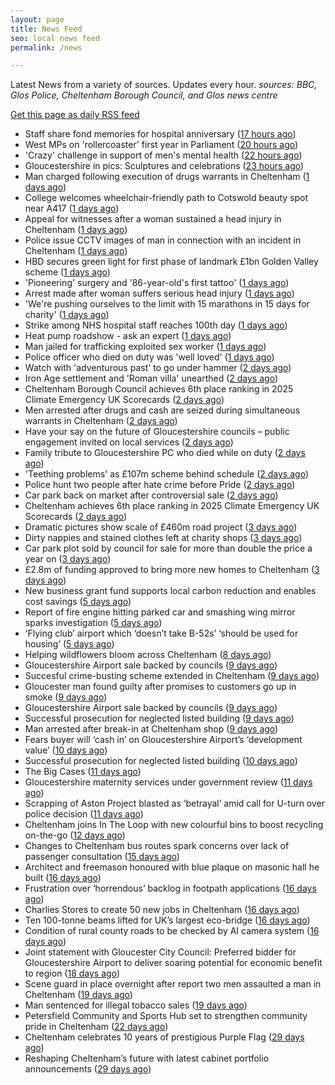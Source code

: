 ```yaml
---
layout: page
title: News Feed
seo: local news feed
permalink: /news

---
```


Latest News from a variety of sources. Updates every hour.
_sources: BBC, Glos Police, Cheltenham Borough Council, and Glos news centre_

[Get this page as daily RSS feed](/daily.rss)

<!-- news_marker starts -->
- Staff share fond memories for hospital anniversary ([17 hours ago](https://www.bbc.com/news/articles/c8xvvw9vep4o))
- West MPs on 'rollercoaster' first year in Parliament ([20 hours ago](https://www.bbc.com/news/articles/c056933ej6do))
- 'Crazy' challenge in support of men's mental health ([22 hours ago](https://www.bbc.com/news/articles/c873epv7pg8o))
- Gloucestershire in pics: Sculptures and celebrations ([23 hours ago](https://www.bbc.com/news/articles/cy0wqwjz59ko))
- Man charged following execution of drugs warrants in Cheltenham ([1 days ago](https://gloucesternewscentre.co.uk/man-charged-following-execution-of-drugs-warrants-in-cheltenham-2/))
- College welcomes wheelchair-friendly path to Cotswold beauty spot near A417 ([1 days ago](https://gloucesternewscentre.co.uk/college-welcomes-wheelchair-friendly-path-to-cotswold-beauty-spot-near-a417/))
- Appeal for witnesses after a woman sustained a head injury in Cheltenham ([1 days ago](https://gloucesternewscentre.co.uk/appeal-for-witnesses-after-a-woman-sustained-a-head-injury-in-cheltenham/))
- Police issue CCTV images of man in connection with an incident in Cheltenham ([1 days ago](https://gloucesternewscentre.co.uk/police-issue-cctv-images-of-man-in-connection-with-an-incident-in-cheltenham/))
- HBD secures green light for first phase of landmark £1bn Golden Valley scheme ([1 days ago](https://www.cheltenham.gov.uk/news/article/3030/hbd_secures_green_light_for_first_phase_of_landmark_1bn_golden_valley_scheme))
- 'Pioneering' surgery and '86-year-old's first tattoo' ([1 days ago](https://www.bbc.com/news/articles/cn0qxx8vr0xo))
- Arrest made after woman suffers serious head injury ([1 days ago](https://www.bbc.com/news/articles/c1wpgglvw52o))
- 'We're pushing ourselves to the limit with 15 marathons in 15 days for charity' ([1 days ago](https://www.bbc.com/news/articles/c4g8vz8n4lpo))
- Strike among NHS hospital staff reaches 100th day ([1 days ago](https://www.bbc.com/news/articles/ce8z3rl15e8o))
- Heat pump roadshow - ask an expert ([1 days ago](https://www.cheltenham.gov.uk/news/article/3029/heat_pump_roadshow_-_ask_an_expert))
- Man jailed for trafficking exploited sex worker ([1 days ago](https://www.bbc.com/news/articles/c86g4gj2jlno))
- Police officer who died on duty was 'well loved' ([1 days ago](https://www.bbc.com/news/articles/cx24rj40zl5o))
- Watch with 'adventurous past' to go under hammer ([2 days ago](https://www.bbc.com/news/articles/c9qxxvw5evvo))
- Iron Age settlement and 'Roman villa' unearthed ([2 days ago](https://www.bbc.com/news/articles/ce8zzp83q3ro))
- Cheltenham Borough Council achieves 6th place ranking in 2025 Climate Emergency UK Scorecards ([2 days ago](https://gloucesternewscentre.co.uk/cheltenham-borough-council-achieves-6th-place-ranking-in-2025-climate-emergency-uk-scorecards/))
- Men arrested after drugs and cash are seized during simultaneous warrants in Cheltenham ([2 days ago](https://gloucesternewscentre.co.uk/men-arrested-after-drugs-and-cash-are-seized-during-simultaneous-warrants-in-cheltenham/))
- Have your say on the future of Gloucestershire councils – public engagement invited on local services ([2 days ago](https://gloucesternewscentre.co.uk/have-your-say-on-the-future-of-gloucestershire-councils-public-engagement-invited-on-local-services/))
- Family tribute to Gloucestershire PC who died while on duty ([2 days ago](https://gloucesternewscentre.co.uk/family-tribute-to-gloucestershire-pc-who-died-while-on-duty/))
- 'Teething problems' as £107m scheme behind schedule ([2 days ago](https://www.bbc.com/news/articles/cx2kxwerelzo))
- Police hunt two people after hate crime before Pride ([2 days ago](https://www.bbc.com/news/articles/c2ezn0d8d8do))
- Car park back on market after controversial sale ([2 days ago](https://www.bbc.com/news/articles/czxwp0gxxy3o))
- Cheltenham achieves 6th place ranking in 2025 Climate Emergency UK Scorecards ([2 days ago](https://www.cheltenham.gov.uk/news/article/3028/cheltenham_achieves_6th_place_ranking_in_2025_climate_emergency_uk_scorecards))
- Dramatic pictures show scale of £460m road project ([3 days ago](https://www.bbc.com/news/articles/c20wwle56gqo))
- Dirty nappies and stained clothes left at charity shops ([3 days ago](https://www.bbc.com/news/articles/cy5w35506zko))
- Car park plot sold by council for sale for more than double the price a year on ([3 days ago](https://gloucesternewscentre.co.uk/car-park-plot-sold-by-council-for-sale-for-more-than-double-the-price-a-year-on/))
- £2.8m of funding approved to bring more new homes to Cheltenham ([3 days ago](https://www.cheltenham.gov.uk/news/article/3027/28m_of_funding_approved_to_bring_more_new_homes_to_cheltenham))
- New business grant fund supports local carbon reduction and enables cost savings ([5 days ago](https://www.cheltenham.gov.uk/news/article/3026/new_business_grant_fund_supports_local_carbon_reduction_and_enables_cost_savings))
- Report of fire engine hitting parked car and smashing wing mirror sparks investigation ([5 days ago](https://gloucesternewscentre.co.uk/report-of-fire-engine-hitting-parked-car-and-smashing-wing-mirror-sparks-investigation/))
- ‘Flying club’ airport which ‘doesn’t take B-52s’ ‘should be used for housing’ ([5 days ago](https://gloucesternewscentre.co.uk/flying-club-airport-which-doesnt-take-b-52s-should-be-used-for-housing/))
- Helping wildflowers bloom across Cheltenham ([8 days ago](https://www.cheltenham.gov.uk/news/article/3025/helping_wildflowers_bloom_across_cheltenham))
- Gloucestershire Airport sale backed by councils ([9 days ago](https://gloucesternewscentre.co.uk/gloucestershire-airport-sale-backed-by-councils/))
- Succesful crime-busting scheme extended in Cheltenham ([9 days ago](https://gloucesternewscentre.co.uk/succesful-crime-busting-scheme-extended-in-cheltenham/))
- Gloucester man found guilty after promises to customers go up in smoke ([9 days ago](https://gloucesternewscentre.co.uk/gloucester-man-found-guilty-after-promises-to-customers-go-up-in-smoke/))
- Gloucestershire Airport sale backed by councils ([9 days ago](https://www.cheltenham.gov.uk/news/article/3024/gloucestershire_airport_sale_backed_by_councils))
- Successful prosecution for neglected listed building ([9 days ago](https://gloucesternewscentre.co.uk/successful-prosecution-for-neglected-listed-building/))
- Man arrested after break-in at Cheltenham shop ([9 days ago](https://gloucesternewscentre.co.uk/man-arrested-after-break-in-at-cheltenham-shop/))
- Fears buyer will ‘cash in’ on Gloucestershire Airport’s ‘development value’ ([10 days ago](https://gloucesternewscentre.co.uk/fears-buyer-will-cash-in-on-gloucestershire-airports-development-value/))
- Successful prosecution for neglected listed building ([10 days ago](https://www.cheltenham.gov.uk/news/article/3023/successful_prosecution_for_neglected_listed_building))
- The Big Cases ([11 days ago](https://www.bbc.co.uk/iplayer/episode/m001z7w2))
- Gloucestershire maternity services under government review ([11 days ago](https://www.bbc.co.uk/sounds/play/p0ll39jx))
- Scrapping of Aston Project blasted as ‘betrayal’ amid call for U-turn over police decision ([11 days ago](https://gloucesternewscentre.co.uk/scrapping-of-aston-project-blasted-as-betrayal-amid-call-for-u-turn-over-police-decision/))
- Cheltenham joins In The Loop with new colourful bins to boost recycling on-the-go ([12 days ago](https://www.cheltenham.gov.uk/news/article/3022/cheltenham_joins_in_the_loop_with_new_colourful_bins_to_boost_recycling_on-the-go))
- Changes to Cheltenham bus routes spark concerns over lack of passenger consultation ([15 days ago](https://gloucesternewscentre.co.uk/changes-to-cheltenham-bus-routes-spark-concerns-over-lack-of-passenger-consultation/))
- Architect and freemason honoured with blue plaque on masonic hall he built ([16 days ago](https://gloucesternewscentre.co.uk/architect-and-freemason-honoured-with-blue-plaque-on-masonic-hall-he-built/))
- Frustration over ‘horrendous’ backlog in footpath applications ([16 days ago](https://gloucesternewscentre.co.uk/frustration-over-horrendous-backlog-in-footpath-applications/))
- Charlies Stores to create 50 new jobs in Cheltenham ([16 days ago](https://gloucesternewscentre.co.uk/charlies-stores-to-create-50-new-jobs-in-cheltenham/))
- Ten 100-tonne beams lifted for UK’s largest eco-bridge ([16 days ago](https://www.bbc.co.uk/sounds/play/p0lk57bp))
- Condition of rural county roads to be checked by AI camera system ([16 days ago](https://gloucesternewscentre.co.uk/condition-of-rural-county-roads-to-be-checked-by-ai-camera-system/))
- Joint statement with Gloucester City Council: Preferred bidder for Gloucestershire Airport to deliver soaring potential for economic benefit to region ([18 days ago](https://www.cheltenham.gov.uk/news/article/3021/joint_statement_with_gloucester_city_council_preferred_bidder_for_gloucestershire_airport_to_deliver_soaring_potential_for_economic_benefit_to_region))
- Scene guard in place overnight after report two men assaulted a man in Cheltenham ([19 days ago](https://gloucesternewscentre.co.uk/scene-guard-in-place-overnight-after-report-two-men-assaulted-a-man-in-cheltenham/))
- Man sentenced for illegal tobacco sales ([19 days ago](https://gloucesternewscentre.co.uk/man-sentenced-for-illegal-tobacco-sales/))
- Petersfield Community and Sports Hub set to strengthen community pride in Cheltenham ([22 days ago](https://www.cheltenham.gov.uk/news/article/3020/petersfield_community_and_sports_hub_set_to_strengthen_community_pride_in_cheltenham))
- Cheltenham celebrates 10 years of prestigious Purple Flag ([29 days ago](https://www.cheltenham.gov.uk/news/article/3019/cheltenham_celebrates_10_years_of_prestigious_purple_flag))
- Reshaping Cheltenham’s future with latest cabinet portfolio announcements ([29 days ago](https://www.cheltenham.gov.uk/news/article/3018/reshaping_cheltenhams_future_with_latest_cabinet_portfolio_announcements))

<!-- news_marker ends -->
